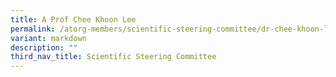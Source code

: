 ```yaml
---
title: A Prof Chee Khoon Lee
permalink: /atorg-members/scientific-steering-committee/dr-chee-khoon-lee/
variant: markdown
description: ""
third_nav_title: Scientific Steering Committee
---
```

